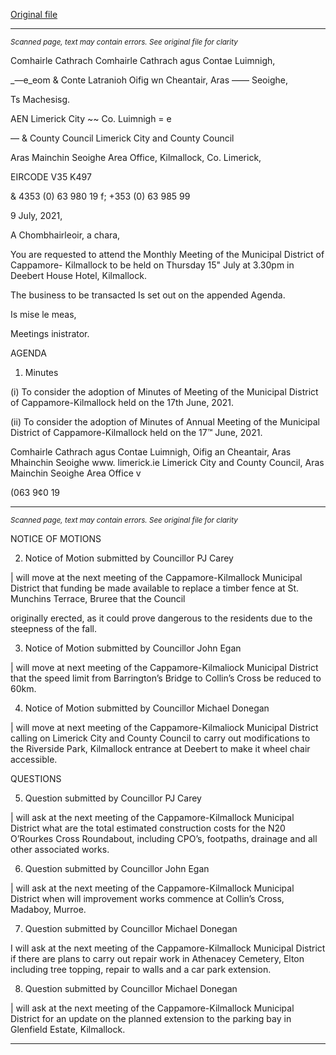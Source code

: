 [Original file](https://www.limerick.ie/sites/default/files/media/documents/2021-07/00-agena-15th-july-2021.pdf)

---
*<small>Scanned page, text may contain errors. See original file for clarity</small>*  

Comhairle Cathrach Comhairle Cathrach agus Contae Luimnigh,

_—e_eom & Conte Latranioh Oifig wn Cheantair, Aras —— Seoighe,

Ts Machesisg.

AEN Limerick City ~~ Co. Luimnigh
= e

— & County Council Limerick City and County Council

Aras Mainchin Seoighe Area Office,
Kilmallock,
Co. Limerick,

EIRCODE V35 K497

& 4353 (0) 63 980 19
f; +353 (0) 63 985 99

9 July, 2021,

A Chombhairleoir, a chara,

You are requested to attend the Monthly Meeting of the Municipal District of Cappamore-
Kilmallock to be held on Thursday 15" July at 3.30pm in Deebert House Hotel, Kilmallock.

The business to be transacted Is set out on the appended Agenda.

Is mise le meas,

Meetings inistrator.

AGENDA
1. Minutes

(i) To consider the adoption of Minutes of Meeting of the Municipal District of
Cappamore-Kilmallock held on the 17th June, 2021.

(ii) To consider the adoption of Minutes of Annual Meeting of the Municipal District
of Cappamore-Kilmallock held on the 17™ June, 2021.

Comhairle Cathrach agus Contae Luimnigh, Oifig an Cheantair, Aras Mhainchin Seoighe www. limerick.ie
Limerick City and County Council, Aras Mainchin Seoighe Area Office v

(063 9¢0 19


---
*<small>Scanned page, text may contain errors. See original file for clarity</small>*  

NOTICE OF MOTIONS

2. Notice of Motion submitted by Councillor PJ Carey

| will move at the next meeting of the Cappamore-Kilmallock Municipal District that funding
be made available to replace a timber fence at St. Munchins Terrace, Bruree that the Council

originally erected, as it could prove dangerous to the residents due to the steepness of the
fall.

3. Notice of Motion submitted by Councillor John Egan

| will move at next meeting of the Cappamore-Kilmaliock Municipal District that the speed limit
from Barrington’s Bridge to Collin’s Cross be reduced to 60km.

4. Notice of Motion submitted by Councillor Michael Donegan

| will move at next meeting of the Cappamore-Kilmaliock Municipal District calling on Limerick
City and County Council to carry out modifications to the Riverside Park, Kilmallock entrance at
Deebert to make it wheel chair accessible.

QUESTIONS

5. Question submitted by Councillor PJ Carey

| will ask at the next meeting of the Cappamore-Kilmallock Municipal District what are the total
estimated construction costs for the N20 O’Rourkes Cross Roundabout, including CPO’s,
footpaths, drainage and all other associated works.

6. Question submitted by Councillor John Egan

| will ask at the next meeting of the Cappamore-Kilmallock Municipal District when will
improvement works commence at Collin’s Cross, Madaboy, Murroe.

7. Question submitted by Councillor Michael Donegan

I will ask at the next meeting of the Cappamore-Kilmallock Municipal District if there are plans
to carry out repair work in Athenacey Cemetery, Elton including tree topping, repair to walls
and a car park extension.

8. Question submitted by Councillor Michael Donegan

| will ask at the next meeting of the Cappamore-Kilmallock Municipal District for an update on
the planned extension to the parking bay in Glenfield Estate, Kilmallock.


---
